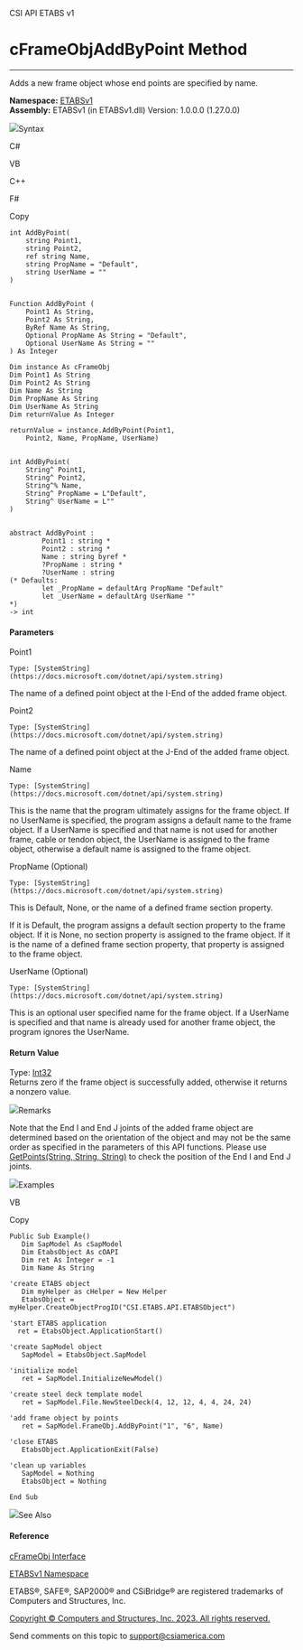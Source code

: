 ﻿

CSI API ETABS v1

# cFrameObjAddByPoint Method  
  
---  
  
Adds a new frame object whose end points are specified by name.

**Namespace:** [ETABSv1](2780f1b8-2033-5289-2298-1cdb2a7508d9.htm)  
**Assembly:** ETABSv1 (in ETABSv1.dll) Version: 1.0.0.0 (1.27.0.0)

![](../icons/SectionExpanded.png)Syntax

C#

VB

C++

F#

Copy

    
    
    int AddByPoint(
    	string Point1,
    	string Point2,
    	ref string Name,
    	string PropName = "Default",
    	string UserName = ""
    )
    
    
    Function AddByPoint ( 
    	Point1 As String,
    	Point2 As String,
    	ByRef Name As String,
    	Optional PropName As String = "Default",
    	Optional UserName As String = ""
    ) As Integer
    
    Dim instance As cFrameObj
    Dim Point1 As String
    Dim Point2 As String
    Dim Name As String
    Dim PropName As String
    Dim UserName As String
    Dim returnValue As Integer
    
    returnValue = instance.AddByPoint(Point1, 
    	Point2, Name, PropName, UserName)
    
    
    int AddByPoint(
    	String^ Point1, 
    	String^ Point2, 
    	String^% Name, 
    	String^ PropName = L"Default", 
    	String^ UserName = L""
    )
    
    
    abstract AddByPoint : 
            Point1 : string * 
            Point2 : string * 
            Name : string byref * 
            ?PropName : string * 
            ?UserName : string 
    (* Defaults:
            let _PropName = defaultArg PropName "Default"
            let _UserName = defaultArg UserName ""
    *)
    -> int 
    

#### Parameters

Point1

    Type: [SystemString](https://docs.microsoft.com/dotnet/api/system.string)  
The name of a defined point object at the I-End of the added frame object.

Point2

    Type: [SystemString](https://docs.microsoft.com/dotnet/api/system.string)  
The name of a defined point object at the J-End of the added frame object.

Name

    Type: [SystemString](https://docs.microsoft.com/dotnet/api/system.string)  
This is the name that the program ultimately assigns for the frame object. If
no UserName is specified, the program assigns a default name to the frame
object. If a UserName is specified and that name is not used for another
frame, cable or tendon object, the UserName is assigned to the frame object,
otherwise a default name is assigned to the frame object.

PropName (Optional)

    Type: [SystemString](https://docs.microsoft.com/dotnet/api/system.string)  
This is Default, None, or the name of a defined frame section property.

If it is Default, the program assigns a default section property to the frame
object. If it is None, no section property is assigned to the frame object. If
it is the name of a defined frame section property, that property is assigned
to the frame object.

UserName (Optional)

    Type: [SystemString](https://docs.microsoft.com/dotnet/api/system.string)  
This is an optional user specified name for the frame object. If a UserName is
specified and that name is already used for another frame object, the program
ignores the UserName.

#### Return Value

Type: [Int32](https://docs.microsoft.com/dotnet/api/system.int32)  
Returns zero if the frame object is successfully added, otherwise it returns a
nonzero value.

![](../icons/SectionExpanded.png)Remarks

Note that the End I and End J joints of the added frame object are determined
based on the orientation of the object and may not be the same order as
specified in the parameters of this API functions. Please use
[GetPoints(String, String, String)](71f957cb-61ed-208a-c949-e015256b9740.htm)
to check the position of the End I and End J joints.

![](../icons/SectionExpanded.png)Examples

VB

Copy

    
    
    Public Sub Example()
       Dim SapModel As cSapModel
       Dim EtabsObject As cOAPI
       Dim ret As Integer = -1
       Dim Name As String
    
    'create ETABS object
       Dim myHelper as cHelper = New Helper
       EtabsObject = myHelper.CreateObjectProgID("CSI.ETABS.API.ETABSObject")
    
    'start ETABS application
      ret = EtabsObject.ApplicationStart()
    
    'create SapModel object
       SapModel = EtabsObject.SapModel
    
    'initialize model
       ret = SapModel.InitializeNewModel()
    
    'create steel deck template model
       ret = SapModel.File.NewSteelDeck(4, 12, 12, 4, 4, 24, 24)
    
    'add frame object by points
       ret = SapModel.FrameObj.AddByPoint("1", "6", Name)
    
    'close ETABS
       EtabsObject.ApplicationExit(False)
    
    'clean up variables
       SapModel = Nothing
       EtabsObject = Nothing
    
    End Sub

![](../icons/SectionExpanded.png)See Also

#### Reference

[cFrameObj Interface](d5342667-2977-9fdc-9769-e4e2becc0803.htm)

[ETABSv1 Namespace](2780f1b8-2033-5289-2298-1cdb2a7508d9.htm)

ETABS®, SAFE®, SAP2000® and CSiBridge® are registered trademarks of Computers
and Structures, Inc.  

[Copyright © Computers and Structures, Inc. 2023. All rights
reserved.](http://www.csiamerica.com)

Send comments on this topic to
[support@csiamerica.com](mailto:support%40csiamerica.com?Subject=CSI%20API%20ETABS%20v1)

